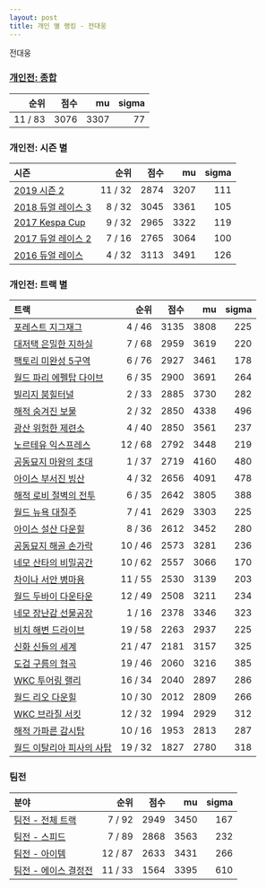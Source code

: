 ```yaml
---
layout: post
title: 개인 별 랭킹 - 전대웅
---
```


전대웅

### [개인전: 종합](../singles-full)

| 순위 | 점수 | mu | sigma |
|---:|---:|---:|---:|
| 11 / 83 | 3076 | 3307 | 77 |

### 개인전: 시즌 별

| 시즌 | 순위 | 점수 | mu | sigma |
|:---|---:|---:|---:|---:|
| [2019 시즌 2](../s2019_2) | 11 / 32 | 2874 | 3207 | 111 |
| [2018 듀얼 레이스 3](../s2018_1) | 8 / 32 | 3045 | 3361 | 105 |
| [2017 Kespa Cup](../s2017_2) | 9 / 32 | 2965 | 3322 | 119 |
| [2017 듀얼 레이스 2](../s2017_1) | 7 / 16 | 2765 | 3064 | 100 |
| [2016 듀얼 레이스](../s2016_1) | 4 / 32 | 3113 | 3491 | 126 |

### 개인전: 트랙 별

| 트랙 | 순위 | 점수 | mu | sigma |
|:---|---:|---:|---:|---:|
| [포레스트 지그재그](../zigzag) | 4 / 46 | 3135 | 3808 | 225 |
| [대저택 은밀한 지하실](../jeotaek) | 7 / 68 | 2959 | 3619 | 220 |
| [팩토리 미완성 5구역](../district5) | 6 / 76 | 2927 | 3461 | 178 |
| [월드 파리 에펠탑 다이브](../eifel) | 6 / 35 | 2900 | 3691 | 264 |
| [빌리지 붐힐터널](../boomhill) | 2 / 33 | 2885 | 3730 | 282 |
| [해적 숨겨진 보물](../haesumbo) | 2 / 32 | 2850 | 4338 | 496 |
| [광산 위험한 제련소](../jeryeonso) | 4 / 40 | 2850 | 3561 | 237 |
| [노르테유 익스프레스](../noex) | 12 / 68 | 2792 | 3448 | 219 |
| [공동묘지 마왕의 초대](../mawang) | 1 / 37 | 2719 | 4160 | 480 |
| [아이스 부서진 빙산](../boobing) | 4 / 32 | 2656 | 4091 | 478 |
| [해적 로비 절벽의 전투](../lobby) | 6 / 35 | 2642 | 3805 | 388 |
| [월드 뉴욕 대질주](../newyork) | 7 / 41 | 2629 | 3303 | 225 |
| [아이스 설산 다운힐](../seolsan) | 8 / 36 | 2612 | 3452 | 280 |
| [공동묘지 해골 손가락](../haeson) | 10 / 46 | 2573 | 3281 | 236 |
| [네모 산타의 비밀공간](../santa) | 10 / 62 | 2557 | 3066 | 170 |
| [차이나 서안 병마용](../byeongma) | 11 / 55 | 2530 | 3139 | 203 |
| [월드 두바이 다운타운](../dubai) | 12 / 49 | 2508 | 3211 | 234 |
| [네모 장난감 선물공장](../present) | 1 / 16 | 2378 | 3346 | 323 |
| [비치 해변 드라이브](../haebyun) | 19 / 58 | 2263 | 2937 | 225 |
| [신화 신들의 세계](../shinsegye) | 21 / 47 | 2181 | 3157 | 325 |
| [도검 구름의 협곡](../hyupgog) | 19 / 46 | 2060 | 3216 | 385 |
| [WKC 투어링 랠리](../rally) | 16 / 34 | 2040 | 2897 | 286 |
| [월드 리오 다운힐](../rio) | 10 / 30 | 2012 | 2809 | 266 |
| [WKC 브라질 서킷](../brazil) | 12 / 32 | 1994 | 2929 | 312 |
| [해적 가파른 감시탑](../gamshi) | 10 / 16 | 1953 | 2813 | 287 |
| [월드 이탈리아 피사의 사탑](../pizza) | 19 / 32 | 1827 | 2780 | 318 |

### 팀전

| 분야 | 순위 | 점수 | mu | sigma |
|:---|---:|---:|---:|---:|
| [팀전 - 전체 트랙](../team-full) | 7 / 92 | 2949 | 3450 | 167 |
| [팀전 - 스피드](../team-speed) | 7 / 89 | 2868 | 3563 | 232 |
| [팀전 - 아이템](../team-item) | 12 / 87 | 2633 | 3431 | 266 |
| [팀전 - 에이스 결정전](../team-ace) | 11 / 33 | 1564 | 3395 | 610 |
